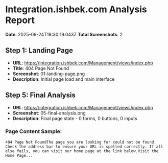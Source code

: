 # Integration.ishbek.com Analysis Report

**Date**: 2025-09-24T19:30:19.043Z
**Total Screenshots**: 2

## Step 1: Landing Page

- **URL**: https://integration.ishbek.com/Management/views/index.php
- **Title**: 404 Page Not Found
- **Screenshot**: 01-landing-page.png
- **Description**: Initial page load and main interface

## Step 5: Final Analysis

- **URL**: https://integration.ishbek.com/Management/views/index.php
- **Screenshot**: 05-final-analysis.png
- **Description**: Final page state - 0 forms, 0 buttons, 0 inputs

### Page Content Sample:
```
404 Page Not FoundThe page you are looking for could not be found. Check the address bar to ensure your URL is spelled correctly. If all else fails, you can visit our home page at the link below.Visit the Home Page...
```

